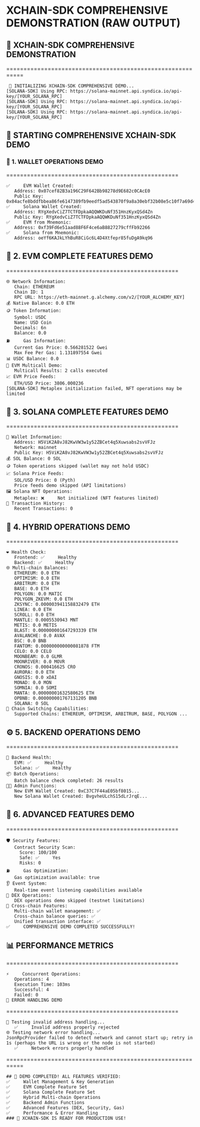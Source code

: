 # XCHAIN-SDK COMPREHENSIVE DEMONSTRATION (RAW OUTPUT)


## 🎪 XCHAIN-SDK COMPREHENSIVE DEMONSTRATION
===========================================================
```text
 🚀 INITIALIZING XCHAIN-SDK COMPREHENSIVE DEMO...
[SOLANA-SDK] Using RPC: https://solana-mainnet.api.syndica.io/api-key/[YOUR_SOLANA_RPC]
[SOLANA-SDK] Using RPC: https://solana-mainnet.api.syndica.io/api-key/[YOUR_SOLANA_RPC]
[SOLANA-SDK] Using RPC: https://solana-mainnet.api.syndica.io/api-key/[YOUR_SOLANA_RPC]
```
## 🎯 STARTING COMPREHENSIVE XCHAIN-SDK DEMO


### 📱 1. WALLET OPERATIONS DEMO
==================================================
```text
✅     EVM Wallet Created:
   Address: 0x07cef82B3a196C29F642Bb98278d9E682c0CAcE0
   Public Key: 0x04acfe8bddfbbea86fe6147389fb9eedf5ad543870f9a8a30ebf32b08e5c10f7a69d41072653cc87714201b838f8308a50ce429018bf0b0d4ea31444b8a517035e
✅     Solana Wallet Created:
   Address: RYgXedvCiZ7TCTFDpkaAQQWKDuNf351HnzKyxQSd4Zn
   Public Key: RYgXedvCiZ7TCTFDpkaAQQWKDuNf351HnzKyxQSd4Zn
✅     EVM from Mnemonic:
   Address: 0xf39Fd6e51aad88F6F4ce6aB8827279cffFb92266
✅     Solana from Mnemonic:
   Address: oeYf6KAJkLYhBuR8CiGc6L4D4Xtfepr85fuDgA9kq96
```

## 🔷 2. EVM COMPLETE FEATURES DEMO
==================================================
```text
🌐 Network Information:
   Chain: ETHEREUM
   Chain ID: 1
   RPC URL: https://eth-mainnet.g.alchemy.com/v2/[YOUR_ALCHEMY_KEY]
💰 Native Balance: 0.0 ETH
🪙 Token Information:
   Symbol: USDC
   Name: USD Coin
   Decimals: 6n
   Balance: 0.0
⛽     Gas Information:
   Current Gas Price: 0.566281522 Gwei
   Max Fee Per Gas: 1.131897554 Gwei
📊 USDC Balance: 0.0
🔄 EVM Multicall Demo:
   Multicall Results: 2 calls executed
📈 EVM Price Feeds:
   ETH/USD Price: 3806.000236
[SOLANA-SDK] Metaplex initialization failed, NFT operations may be limited
```

## 🔶 3. SOLANA COMPLETE FEATURES DEMO
==================================================
```text
👛 Wallet Information:
   Address: H5ViK2A8vJ82KwVW3w1y52ZBCet4q5Xuwsabs2svVFJz
   Network: mainnet
   Public Key: H5ViK2A8vJ82KwVW3w1y52ZBCet4q5Xuwsabs2svVFJz
💰 SOL Balance: 0 SOL
🪙 Token operations skipped (wallet may not hold USDC)
📈 Solana Price Feeds:
   SOL/USD Price: 0 (Pyth)
   Price feeds demo skipped (API limitations)
🖼️ Solana NFT Operations:
   Metaplex: ❌     Not initialized (NFT features limited)
📖 Transaction History:
   Recent Transactions: 0
```


## 🔄 4. HYBRID OPERATIONS DEMO
==================================================
```text
❤️ Health Check:
   Frontend: ✅     Healthy
   Backend: ✅     Healthy
🌐 Multi-chain Balances:
   ETHEREUM: 0.0 ETH
   OPTIMISM: 0.0 ETH
   ARBITRUM: 0.0 ETH
   BASE: 0.0 ETH
   POLYGON: 0.0 MATIC
   POLYGON_ZKEVM: 0.0 ETH
   ZKSYNC: 0.000003941158832479 ETH
   LINEA: 0.0 ETH
   SCROLL: 0.0 ETH
   MANTLE: 0.0005530943 MNT
   METIS: 0.0 METIS
   BLAST: 0.000000001647293339 ETH
   AVALANCHE: 0.0 AVAX
   BSC: 0.0 BNB
   FANTOM: 0.000000000000081878 FTM
   CELO: 0.0 CELO
   MOONBEAM: 0.0 GLMR
   MOONRIVER: 0.0 MOVR
   CRONOS: 0.000416625 CRO
   AURORA: 0.0 ETH
   GNOSIS: 0.0 xDAI
   MONAD: 0.0 MON
   SOMNIA: 0.0 SOMI
   MANTA: 0.00000001632580625 ETH
   OPBNB: 0.000000001767131205 BNB
   SOLANA: 0 SOL
🔄 Chain Switching Capabilities:
   Supported Chains: ETHEREUM, OPTIMISM, ARBITRUM, BASE, POLYGON ...
```

## ⚙️ 5. BACKEND OPERATIONS DEMO
==================================================
```text
🔧 Backend Health:
   EVM: ✅     Healthy
   Solana: ✅     Healthy
📦 Batch Operations:
   Batch balance check completed: 26 results
👨‍💼 Admin Functions:
   New EVM Wallet Created: 0xC37C7F44aE05bf8015...
   New Solana Wallet Created: BvgvheULchS15dLrJrqE...
```
## 🚀 6. ADVANCED FEATURES DEMO
==================================================
```text
🛡️ Security Features:
   Contract Security Scan:
     Score: 100/100
     Safe: ✅     Yes
     Risks: 0
⛽     Gas Optimization:
   Gas optimization available: true
👂 Event System:
   Real-time event listening capabilities available
💱 DEX Operations:
   DEX operations demo skipped (testnet limitations)
🌉 Cross-chain Features:
   Multi-chain wallet management: ✅
   Cross-chain balance queries: ✅
   Unified transaction interface: ✅
✅     COMPREHENSIVE DEMO COMPLETED SUCCESSFULLY!
```
## 📊 PERFORMANCE METRICS
==================================================
```text
⚡     Concurrent Operations:
   Operations: 4
   Execution Time: 103ms
   Successful: 4
   Failed: 0
🐛 ERROR HANDLING DEMO
```
==================================================
```text
🔄 Testing invalid address handling...
   ✅     Invalid address properly rejected
🌐 Testing network error handling...
JsonRpcProvider failed to detect network and cannot start up; retry in 1s (perhaps the URL is wrong or the node is not started)
   ✅     Network errors properly handled
```
===========================================================
```text
## 🎉 DEMO COMPLETED! ALL FEATURES VERIFIED:
✅     Wallet Management & Key Generation
✅     EVM Complete Feature Set
✅     Solana Complete Feature Set
✅     Hybrid Multi-chain Operations
✅     Backend Admin Functions
✅     Advanced Features (DEX, Security, Gas)
✅     Performance & Error Handling
### 🚀 XCHAIN-SDK IS READY FOR PRODUCTION USE!
```